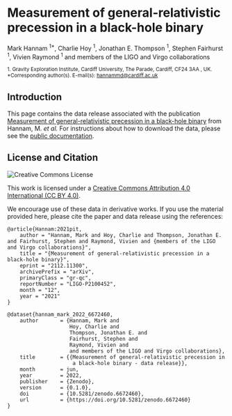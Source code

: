 # Measurement of general-relativistic precession in a black-hole binary

Mark Hannam <sup>1*</sup>, Charlie Hoy <sup>1</sup>, Jonathan E. Thompson <sup>1</sup>, Stephen Fairhurst <sup>1</sup>, Vivien Raymond <sup>1</sup> and members of the LIGO and Virgo collaborations

<sub>1. Gravity Exploration Institute, Cardiff University, The Parade, Cardiff, CF24 3AA , UK.</sub><br>
<sub>*Corresponding author(s). E-mail(s): hannammd@cardiff.ac.uk</sub>

## Introduction

This page contains the data release associated with the publication
[Measurement of general-relativistic precession in a black-hole binary](https://arxiv.org/abs/2112.11300) from Hannam, M. _et al._ For instructions about how to download the data, please see the [public documentation](https://hoyc1.github.io/GW200129-precession/).

## License and Citation

![Creative Commons License](https://licensebuttons.net/l/by/4.0/88x31.png "Creative Commons License")

This work is licensed under a [Creative Commons Attribution 4.0 International (CC BY 4.0)](https://creativecommons.org/licenses/by/4.0/).

We encourage use of these data in derivative works. If you use the material provided here, please cite the paper and data release using the references:

```
@article{Hannam:2021pit,
    author = "Hannam, Mark and Hoy, Charlie and Thompson, Jonathan E. and Fairhurst, Stephen and Raymond, Vivien and {members of the LIGO and Virgo collaborations}",
    title = "{Measurement of general-relativistic precession in a black-hole binary}",
    eprint = "2112.11300",
    archivePrefix = "arXiv",
    primaryClass = "gr-qc",
    reportNumber = "LIGO-P2100452",
    month = "12",
    year = "2021"
}

@dataset{hannam_mark_2022_6672460,
    author       = {Hannam, Mark and
                    Hoy, Charlie and
                    Thompson, Jonathan E. and
                    Fairhurst, Stephen and
                    Raymond, Vivien and
                    and members of the LIGO and Virgo collaborations},
    title        = {{Measurement of general-relativistic precession in
                     a black-hole binary - data release}},
    month        = jun,
    year         = 2022,
    publisher    = {Zenodo},
    version      = {0.1.0},
    doi          = {10.5281/zenodo.6672460},
    url          = {https://doi.org/10.5281/zenodo.6672460}
}
```
